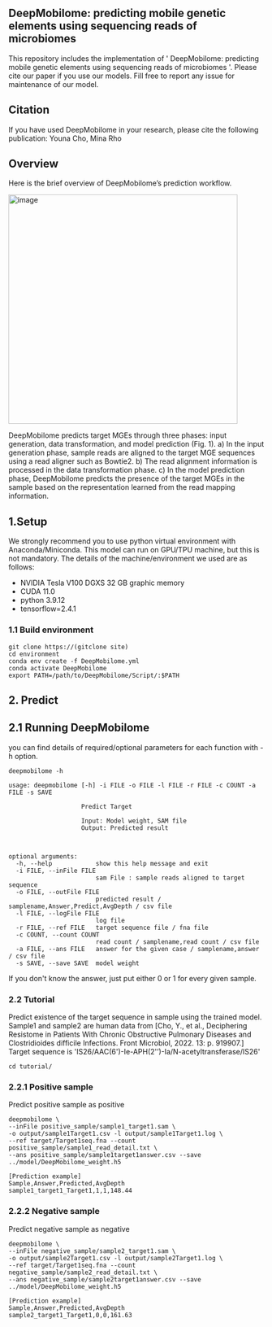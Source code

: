## DeepMobilome: predicting mobile genetic elements using sequencing reads of microbiomes

This repository includes the implementation of ' DeepMobilome: predicting mobile genetic elements using sequencing reads of microbiomes '. Please cite our paper if you use our models. Fill free to report any issue for maintenance of our model.

## Citation
If you have used DeepMobilome in your research, please cite the following publication:
Youna Cho, Mina Rho

## Overview
Here is the brief overview of DeepMobilome’s prediction workflow.

  <img width="451" alt="image" src="https://github.com/user-attachments/assets/9d01c2ee-2c85-46cc-b03e-13352dcf3ec8" />

DeepMobilome predicts target MGEs through three phases: input generation, data transformation, and model prediction (Fig. 1). a) In the input generation phase, sample reads are aligned to the target MGE sequences using a read aligner such as Bowtie2. b) The read alignment information is processed in the data transformation phase. c) In the model prediction phase, DeepMobilome predicts the presence of the target MGEs in the sample based on the representation learned from the read mapping information.

## 1.Setup
We strongly recommend you to use python virtual environment with Anaconda/Miniconda. This model can run on GPU/TPU machine, but this is not mandatory. The details of the machine/environment we used are as follows:
+ NVIDIA Tesla V100 DGXS 32 GB graphic memory
+ CUDA 11.0
+ python 3.9.12
+ tensorflow=2.4.1

### 1.1 Build environment
```
git clone https://(gitclone site)
cd environment
conda env create -f DeepMobilome.yml
conda activate DeepMobilome
export PATH=/path/to/DeepMobilome/Script/:$PATH
```

## 2. Predict 

## 2.1 Running DeepMobilome

you can find details of required/optional parameters for each function with -h option.
```
deepmobilome -h
```
```
usage: deepmobilome [-h] -i FILE -o FILE -l FILE -r FILE -c COUNT -a FILE -s SAVE

                    Predict Target

                    Input: Model weight, SAM file
                    Output: Predicted result

                    

optional arguments:
  -h, --help            show this help message and exit
  -i FILE, --inFile FILE
                        sam File : sample reads aligned to target sequence
  -o FILE, --outFile FILE
                        predicted result / samplename,Answer,Predict,AvgDepth / csv file
  -l FILE, --logFile FILE
                        log file
  -r FILE, --ref FILE   target sequence file / fna file
  -c COUNT, --count COUNT
                        read count / samplename,read count / csv file
  -a FILE, --ans FILE   answer for the given case / samplename,answer / csv file
  -s SAVE, --save SAVE  model weight
```
If you don't know the answer, just put either 0 or 1 for every given sample.


### 2.2 Tutorial
Predict existence of the target sequence in sample using the trained model.
Sample1 and sample2 are human data from [Cho, Y., et al., Deciphering Resistome in Patients With Chronic Obstructive Pulmonary Diseases and Clostridioides difficile Infections. Front Microbiol, 2022. 13: p. 919907.]
Target sequence is 'IS26/AAC(6')-Ie-APH(2'’)-Ia/N-acetyltransferase/IS26'

```
cd tutorial/

```

### 2.2.1 Positive sample
Predict positive sample as positive

```
deepmobilome \
--inFile positive_sample/sample1_target1.sam \
-o output/sample1Target1.csv -l output/sample1Target1.log \
--ref target/Target1seq.fna --count positive_sample/sample1_read_detail.txt \
--ans positive_sample/sample1target1answer.csv --save ../model/DeepMobilome_weight.h5
```

```
[Prediction example]
Sample,Answer,Predicted,AvgDepth
sample1_target1_Target1,1,1,148.44
```


### 2.2.2 Negative sample
Predict negative sample as negative

```
deepmobilome \
--inFile negative_sample/sample2_target1.sam \
-o output/sample2Target1.csv -l output/sample2Target1.log \
--ref target/Target1seq.fna --count negative_sample/sample2_read_detail.txt \
--ans negative_sample/sample2target1answer.csv --save ../model/DeepMobilome_weight.h5
```

```
[Prediction example]
Sample,Answer,Predicted,AvgDepth
sample2_target1_Target1,0,0,161.63
```

